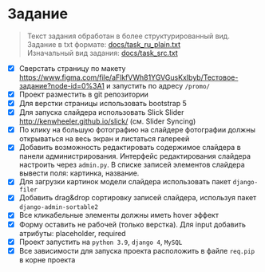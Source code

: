 # Задание

> Текст задания обработан в более структурированный вид.  
> Задание в txt формате: [docs/task_ru_plain.txt](./task_ru_plain.txt)  
> Изначальный вид задания: [docs/task_src.txt](./task_src.txt)

- [x] Сверстать страницу по макету https://www.figma.com/file/aFlkfVWh81YGVGusKxIbyb/Тестовое-задание?node-id=0%3A1 и запустить по адресу `/promo/`
- [x] Проект разместить в git репозитории
- [x] Для верстки страницы использовать bootstrap 5
- [x] Для запуска слайдера использовать Slick Slider http://kenwheeler.github.io/slick/ (см. Slider Syncing)
- [x] По клику на большую фотографию на слайдере фотографии должны открываться на весь экран и листаться галереей
- [x] Добавить возможность редактировать содержимое слайдера в панели администрирования. Интерфейс редактирования слайдера настроить через `admin.py`. В списке записей элементов слайдера вывести поля: картинка, название.
- [x] Для загрузки картинок модели слайдера использовать пакет `django-filer`
- [x] Добавить drag&drop сортировку записей слайдера, используя пакет `django-admin-sortable2`
- [x] Все кликабельные элементы должны иметь hover эффект
- [x] Форму оставить не рабочей (только верстка). Для input добавить атрибуты: placeholder, required
- [x] Проект запустить на `python 3.9`, `django 4`, `MySQL`
- [x] Все зависимости для запуска проекта расположить в файле `req.pip` в корне проекта
